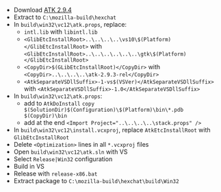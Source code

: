  * Download [ATK 2.9.4](http://ftp.gnome.org/pub/gnome/sources/atk/2.9/atk-2.9.4.tar.xz)
 * Extract to `C:\mozilla-build\hexchat`
 * In `build\win32\vc12\atk.props`, replace:
	* `intl.lib` with `libintl.lib`
	* `<GlibEtcInstallRoot>..\..\..\..\vs10\$(Platform)</GlibEtcInstallRoot>` with
`<GlibEtcInstallRoot>..\..\..\..\..\..\gtk\$(Platform)</GlibEtcInstallRoot>`
	* `<CopyDir>$(GLibEtcInstallRoot)</CopyDir>` with
`<CopyDir>..\..\..\..\atk-2.9.3-rel</CopyDir>`
	* `<AtkSeparateVSDllSuffix>-1-vs$(VSVer)</AtkSeparateVSDllSuffix>` with
`<AtkSeparateVSDllSuffix>-1.0</AtkSeparateVSDllSuffix>`
 * In `build\win32\vc12\atk.props`:
	*  add to `AtkDoInstall`
`copy $(SolutionDir)$(Configuration)\$(Platform)\bin\*.pdb $(CopyDir)\bin`
	*  add at the end
`<Import Project="..\..\..\..\stack.props" />`
 * In `build\win32\vc12\install.vcxproj`, replace `AtkEtcInstallRoot` with `GlibEtcInstallRoot`
 * Delete `<Optimization>` lines in all `*.vcxproj` files
 * Open `build\win32\vc12\atk.sln` with VS
 * Select `Release|Win32` configuration
 * Build in VS
 * Release with `release-x86.bat`
 * Extract package to `C:\mozilla-build\hexchat\build\Win32`
